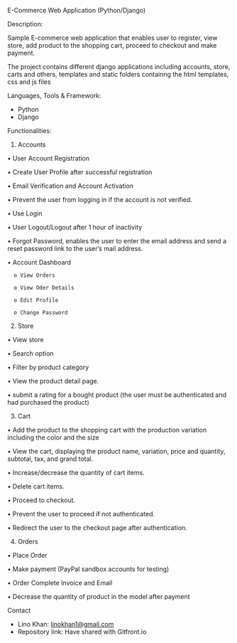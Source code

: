 E-Commerce Web Application (Python/Django)

Description:

Sample E-commerce web application that enables user to register, view store, add product
to the shopping cart, proceed to checkout and make payment.

The project contains different django applications including accounts, store, carts and others,
templates and static folders containng the html templates, css and js files

Languages, Tools & Framework:

- Python
- Django

Functionalities:

1.	Accounts

  •	User Account Registration
  
  •	Create User Profile after successful registration
  
  •	Email Verification and Account Activation
  
  •	Prevent the user from logging in if the account is not verified.
  
  •	Use Login
  
  •	User Logout/Logout after 1 hour of inactivity
  
  •	Forgot Password, enables the user to enter the email address and send a reset password link to the user’s mail address.
  
  •	Account Dashboard
  
      o	View Orders
      
      o	View Oder Details
      
      o	Edit Profile
      
      o	Change Password
      
2.	Store

  •	View store
  
  •	Search option
  
  •	Filter by product category
  
  •	View the product detail page.
  
  •	submit a rating for a bought product (the user must be authenticated and had purchased the product)

3.	Cart

  •	Add the product to the shopping cart with the production variation including the color and the size
  
  •	View the cart, displaying the product name, variation, price and quantity, subtotal, tax, and grand total.
  
  •	Increase/decrease the quantity of cart items.
  
  •	Delete cart items.
  
  •	Proceed to checkout.
  
  •	Prevent the user to proceed if not authenticated.
  
  •	Redirect the user to the checkout page after authentication.

4.	Orders

  •	Place Order
  
  •	Make payment (PayPal sandbox accounts for testing)
  
  •	Order Complete Invoice and Email
  
  •	Decrease the quantity of product in the model after payment

Contact
- Lino Khan: linokhan1@gmail.com
- Repository link: Have shared with Gitfront.io 






